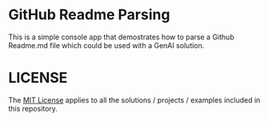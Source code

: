 # GitHub Readme Parsing
This is a simple console app that demostrates how to parse a Github Readme.md file which could be used with a GenAI solution.

# LICENSE
The [MIT License](./LICENSE) applies to all the solutions / projects / examples included in this repository.
